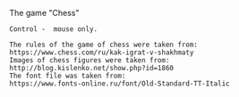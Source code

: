 The game "Chess"

	Control -  mouse only.
	
	The rules of the game of chess were taken from:
	https://www.chess.com/ru/kak-igrat-v-shakhmaty
	Images of chess figures were taken from:
	http://blog.kislenko.net/show.php?id=1860
	The font file was taken from:
	https://www.fonts-online.ru/font/Old-Standard-TT-Italic